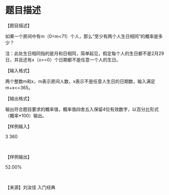 # 题目描述


<p>
【题目描述】
</p>
<p>
如果一个房间中有m（0&lt;m&lt;71）个人，那么“至少有两个人生日相同”的概率是多少？
</p>
<p>
注：此处生日相同指的是月和日相同，简单起见，假定每个人的生日都不是2月29日，并且还有x（x&gt;=0）个日期都不是任意一个人的生日。
</p>
<p>
【输入格式】
</p>
<p>
两个整数m和x，m表示房间人数，x表示不是任意人生日的日期数，输入满足m+x&lt;=365。
</p>
<p>
【输出格式】
</p>
<p>
输出符合题目要求的概率值，概率值四舍五入保留4位有效数字，以百分比形式（概率*100）输出。
</p>
<p>
【样例输入】
</p>
<p>
3 360
</p>
<p>
<br/>
</p>
<p>
【样例输出】
</p>
<p>
52.00%
</p>
<p>
<br/>
</p>
<p>
【来源】刘汝佳 入门经典
</p>
<p>
<br/>
</p>
